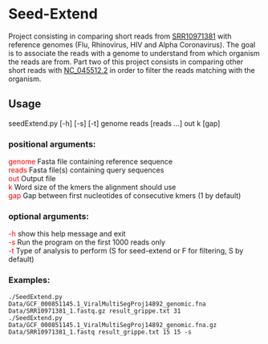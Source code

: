 # Seed-Extend
Project consisting in comparing short reads from [SRR10971381](https://trace.ncbi.nlm.nih.gov/Traces/sra/?run=SRR10971381) with reference genomes (Flu, Rhinovirus, HIV and Alpha Coronavirus). The goal is to associate the reads with a genome to understand from which organism the reads are from.
Part two of this project consists in comparing other short reads with [NC_045512.2](https://www.ncbi.nlm.nih.gov/nuccore/NC_045512.2) in order to filter the reads matching with the organism.
## Usage
seedExtend.py [-h] [-s] [-t] genome reads [reads ...] out k [gap]  

### positional arguments:
<font color="red">genome</font> Fasta file containing reference sequence  
<font color="red">reads</font>  Fasta file(s) containing query sequences  
<font color="red">out</font>    Output file  
<font color="red">k</font>     Word size of the kmers the alignment should use  
<font color="red">gap</font>   Gap between first nucleotides of consecutive kmers (1 by default)  
  
### optional arguments: 
<font color="red">-h</font>  show this help message and exit  
<font color="red">-s</font> Run the program on the first 1000 reads only  
<font color="red">-t</font>  Type of analysis to perform (S for seed-extend or F for filtering, S by default)  

### Examples:
`./SeedExtend.py Data/GCF_000851145.1_ViralMultiSegProj14892_genomic.fna Data/SRR10971381_1.fastq.gz result_grippe.txt 31`  
`./SeedExtend.py Data/GCF_000851145.1_ViralMultiSegProj14892_genomic.fna.gz Data/SRR10971381_1.fastq result_grippe.txt 15 15 -s`
